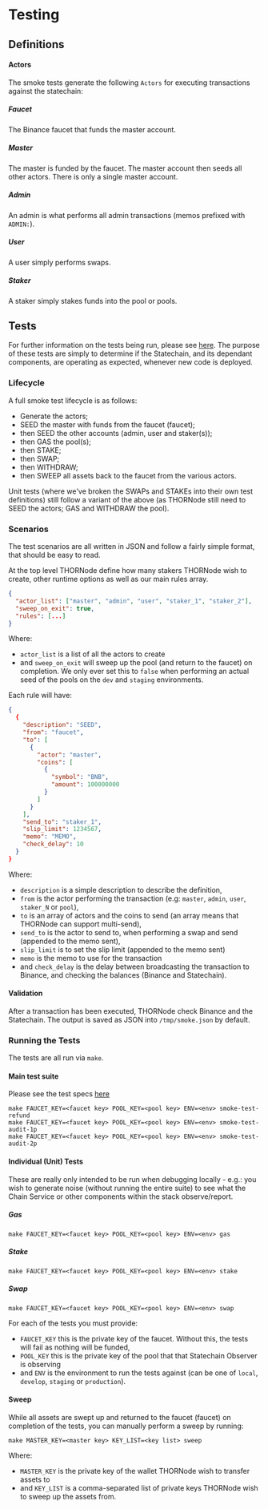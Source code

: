 # Testing

## Definitions

#### Actors
The smoke tests generate the following `Actors` for executing transactions against the statechain:

##### Faucet
The Binance faucet that funds the master account.

##### Master
The master is funded by the faucet. The master account then seeds all other actors. There is only a single master account.

##### Admin
An admin is what performs all admin transactions (memos prefixed with `ADMIN:`).

##### User
A user simply performs swaps.

##### Staker
A staker simply stakes funds into the pool or pools.

## Tests

For further information on the tests being run, please see [here](https://docs.google.com/spreadsheets/d/1sLK0FE-s6LInWijqKgxAzQk2RiSDZO1GL58kAD62ch0). The purpose of these tests are simply to determine if the Statechain, and its dependant components, are operating as expected, whenever new code is deployed. 

### Lifecycle

A full smoke test lifecycle is as follows:

* Generate the actors;
* SEED the master with funds from the faucet (faucet);
* then SEED the other accounts (admin, user and staker(s));
* then GAS the pool(s);
* then STAKE;
* then SWAP;
* then WITHDRAW;
* then SWEEP all assets back to the faucet from the various actors.

Unit tests (where we've broken the SWAPs and STAKEs into their own test definitions) still follow a variant of the above (as THORNode still need to SEED the actors; GAS and WITHDRAW the pool).

### Scenarios

The test scenarios are all written in JSON and follow a fairly simple format, that should be easy to read.

At the top level THORNode define how many stakers THORNode wish to create, other runtime options as well as our main rules array. 

```json
{
  "actor_list": ["master", "admin", "user", "staker_1", "staker_2"],
  "sweep_on_exit": true,
  "rules": [...]
}
```

Where:

* `actor_list` is a list of all the actors to create
* and `sweep_on_exit` will sweep up the pool (and return to the faucet) on completion. We only ever set this to `false` when performing an actual seed of the pools on the `dev` and `staging` environments.

Each rule will have:

```json
{
  {
    "description": "SEED",
    "from": "faucet",
    "to": [
      {
        "actor": "master",
        "coins": [
          {
            "symbol": "BNB",
            "amount": 100000000
          }
        ]
      }
    ],
    "send_to": "staker_1",
    "slip_limit": 1234567,
    "memo": "MEMO",
    "check_delay": 10
  }
}
```

Where:

* `description` is a simple description to describe the definition,
* `from` is the actor performing the transaction (e.g: `master`, `admin`, `user`, `staker_N` or `pool`),
* `to` is an array of actors and the coins to send (an array means that THORNode can support multi-send),
* `send_to` is the actor to send to, when performing a swap and send (appended to the memo sent),
* `slip_limit` is to set the slip limit (appended to the memo sent)
* `memo` is the memo to use for the transaction
* and `check_delay` is the delay between broadcasting the transaction to Binance, and checking the balances (Binance and Statechain).

#### Validation

After a transaction has been executed, THORNode check Binance and the Statechain. The output is saved as JSON into `/tmp/smoke.json` by default.

### Running the Tests

The tests are all run via `make`.

#### Main test suite

Please see the test specs [here](https://docs.google.com/spreadsheets/d/1sLK0FE-s6LInWijqKgxAzQk2RiSDZO1GL58kAD62ch0)

```shell script
make FAUCET_KEY=<faucet key> POOL_KEY=<pool key> ENV=<env> smoke-test-refund
make FAUCET_KEY=<faucet key> POOL_KEY=<pool key> ENV=<env> smoke-test-audit-1p
make FAUCET_KEY=<faucet key> POOL_KEY=<pool key> ENV=<env> smoke-test-audit-2p
```

#### Individual (Unit) Tests

These are really only intended to be run when debugging locally - e.g.: you wish to generate noise (without running the entire suite) to see what the Chain Service or other components within the stack observe/report.

##### Gas

```shell script
make FAUCET_KEY=<faucet key> POOL_KEY=<pool key> ENV=<env> gas
```

##### Stake

```shell script
make FAUCET_KEY=<faucet key> POOL_KEY=<pool key> ENV=<env> stake
```

##### Swap

```shell script
make FAUCET_KEY=<faucet key> POOL_KEY=<pool key> ENV=<env> swap
```

For each of the tests you must provide:

* `FAUCET_KEY` this is the private key of the faucet. Without this, the tests will fail as nothing will be funded,
* `POOL_KEY` this is the private key of the pool that that Statechain Observer is observing
* and `ENV` is the environment to run the tests against (can be one of `local`, `develop`, `staging` or `production`).

#### Sweep

While all assets are swept up and returned to the faucet (faucet) on completion of the tests, you can manually perform a sweep by running:

```shell script
make MASTER_KEY=<master key> KEY_LIST=<key list> sweep
```

Where:

* `MASTER_KEY` is the private key of the wallet THORNode wish to transfer assets to
* and `KEY_LIST` is a comma-separated list of private keys THORNode wish to sweep up the assets from.
